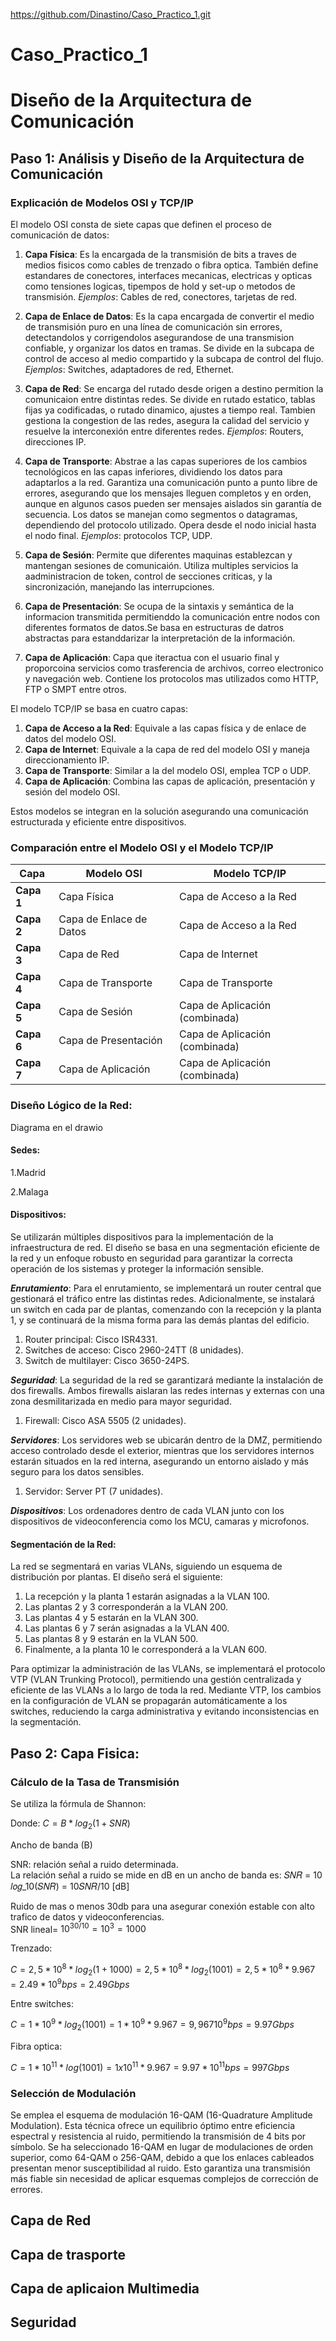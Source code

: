 https://github.com/Dinastino/Caso_Practico_1.git
# Caso_Practico_1

# Diseño de la Arquitectura de Comunicación

## Paso 1: Análisis y Diseño de la Arquitectura de Comunicación

### Explicación de Modelos OSI y TCP/IP

El modelo OSI consta de siete capas que definen el proceso de comunicación de datos:

1. **Capa Física**: Es la encargada de la transmisión de bits a traves de medios fisicos como cables de trenzado o fibra optica. También define estandares de conectores, interfaces mecanicas, electricas y opticas como tensiones logicas, tipempos de hold y set-up o metodos de transmisión. *Ejemplos*: Cables de red, conectores, tarjetas de red.

   
2. **Capa de Enlace de Datos**: Es la capa encargada de convertir el medio de transmisión puro en una línea de comunicación sin errores, detectandolos y corrigendolos asegurandose de una transmision confiable, y organizar los datos en tramas. Se divide en la subcapa de control de acceso al medio compartido y la subcapa de control del flujo. *Ejemplos*: Switches, adaptadores de red, Ethernet.

   
3. **Capa de Red**: Se encarga del rutado desde origen a destino permition la comunicaion entre distintas redes. Se divide en rutado estatico, tablas fijas ya codificadas, o rutado dinamico, ajustes a tiempo real. Tambien gestiona la congestion de las redes, asegura la calidad del servicio y resuelve la interconexión entre diferentes redes. *Ejemplos*: Routers, direcciones IP.

   
4. **Capa de Transporte**: Abstrae a las capas superiores de los cambios tecnológicos en las capas inferiores, dividiendo los datos para adaptarlos a la red. Garantiza una comunicación punto a punto libre de errores, asegurando que los mensajes lleguen completos y en orden, aunque en algunos casos pueden ser mensajes aislados sin garantía de secuencia. Los datos se manejan como segmentos o datagramas, dependiendo del protocolo utilizado. Opera desde el nodo inicial hasta el nodo final. *Ejemplos*: protocolos TCP, UDP.

   
5. **Capa de Sesión**: Permite que diferentes maquinas establezcan y mantengan sesiones de comunicaión. Utiliza multiples servicios la aadministracion de token, control de secciones criticas, y la sincronización, manejando las interrupciones.

    
6. **Capa de Presentación**: Se ocupa de la sintaxis y semántica de la informacion transmitida permitienddo la comunicación entre nodos con diferentes formatos de datos.Se basa en estructuras de datros abstractas para estanddarizar la interpretación de la información.

    
7. **Capa de Aplicación**: Capa que iteractua con el usuario final y proporcoina servicios como trasferencia de archivos, correo electronico y navegación web. Contiene los protocolos mas utilizados como HTTP, FTP o SMPT entre otros.

El modelo TCP/IP se basa en cuatro capas:

1. **Capa de Acceso a la Red**: Equivale a las capas física y de enlace de datos del modelo OSI.
2. **Capa de Internet**: Equivale a la capa de red del modelo OSI y maneja direccionamiento IP.
3. **Capa de Transporte**: Similar a la del modelo OSI, emplea TCP o UDP.
4. **Capa de Aplicación**: Combina las capas de aplicación, presentación y sesión del modelo OSI.

Estos modelos se integran en la solución asegurando una comunicación estructurada y eficiente entre dispositivos.

### Comparación entre el Modelo OSI y el Modelo TCP/IP

| **Capa**               | **Modelo OSI**                     | **Modelo TCP/IP**                  |
|------------------------|------------------------------------|------------------------------------|
| **Capa 1**              | Capa Física                        | Capa de Acceso a la Red           |
| **Capa 2**              | Capa de Enlace de Datos            | Capa de Acceso a la Red           |
| **Capa 3**              | Capa de Red                        | Capa de Internet                  |
| **Capa 4**              | Capa de Transporte                 | Capa de Transporte                |
| **Capa 5**              | Capa de Sesión                     | Capa de Aplicación (combinada)    |
| **Capa 6**              | Capa de Presentación               | Capa de Aplicación (combinada)    |
| **Capa 7**              | Capa de Aplicación                 | Capa de Aplicación (combinada)    |



### Diseño Lógico de la Red:

Diagrama en el drawio

#### Sedes:  
1.Madrid  

2.Malaga

#### Dispositivos:

Se utilizarán múltiples dispositivos para la implementación de la infraestructura de red. El diseño se basa en una segmentación eficiente de la red y un enfoque robusto en seguridad para garantizar la correcta operación de los sistemas y proteger la información sensible.

***Enrutamiento***: Para el enrutamiento, se implementará un router central que gestionará el tráfico entre las distintas redes. Adicionalmente, se instalará un switch en cada par de plantas, comenzando con la recepción y la planta 1, y se continuará de la misma forma para las demás plantas del edificio.
1. Router principal: Cisco ISR4331.
2. Switches de acceso: Cisco 2960-24TT (8 unidades).
3. Switch de multilayer: Cisco 3650-24PS.

***Seguridad***: La seguridad de la red se garantizará mediante la instalación de dos firewalls. Ambos firewalls aislaran las redes internas y externas con una zona desmilitarizada en medio para mayor seguridad.
1. Firewall: Cisco ASA 5505 (2 unidades).

***Servidores***: Los servidores web se ubicarán dentro de la DMZ, permitiendo acceso controlado desde el exterior, mientras que los servidores internos estarán situados en la red interna, asegurando un entorno aislado y más seguro para los datos sensibles.
1. Servidor: Server PT (7 unidades).

***Dispositivos***: Los ordenadores dentro de cada VLAN junto con los dispositivos de videoconferencia como los MCU, camaras y microfonos.

#### Segmentación de la Red:  
La red se segmentará en varias VLANs, siguiendo un esquema de distribución por plantas. El diseño será el siguiente:

1. La recepción y la planta 1 estarán asignadas a la VLAN 100.  
2. Las plantas 2 y 3 corresponderán a la VLAN 200.  
3. Las plantas 4 y 5 estarán en la VLAN 300.  
4. Las plantas 6 y 7 serán asignadas a la VLAN 400.  
5. Las plantas 8 y 9 estarán en la VLAN 500.  
6. Finalmente, a la planta 10 le corresponderá a la VLAN 600.  


Para optimizar la administración de las VLANs, se implementará el protocolo VTP (VLAN Trunking Protocol), permitiendo una gestión centralizada y eficiente de las VLANs a lo largo de toda la red. Mediante VTP, los cambios en la configuración de VLAN se propagarán automáticamente a los switches, reduciendo la carga administrativa y evitando inconsistencias en la segmentación.


## Paso 2: Capa Fisica:
### Cálculo de la Tasa de Transmisión 
Se utiliza la fórmula de Shannon:

Donde: $C = B * log_2(1+SNR)$

Ancho de banda (B)

SNR: relación señal a ruido determinada.  
La relación señal a ruido se mide en dB en un ancho de banda es:
𝑆𝑁𝑅 = 10 𝑙𝑜𝑔_10(𝑆𝑁𝑅) = 10𝑆𝑁𝑅/10 [dB]

Ruido de mas o menos 30db para una asegurar conexión estable con alto trafico de datos y videoconferencias.  
SNR lineal= $10^{30/10} = 10^3 = 1000$

Trenzado:  

$C = 2,5 * 10^8 * log_2(1+1000) = 2,5 * 10^8 * log_2(1001) = 2,5 * 10^8 * 9.967 = 2.49 * 10^9bps = 2.49 Gbps$

Entre switches:

$C = 1* 10^9 * log_2(1001) =  1 * 10^9 * 9.967 = 9,96710^9 bps = 9.97 Gbps$

Fibra optica:

$C = 1 * 10^{11} * log(1001) = 1x10^{11} * 9.967 = 9.97 * 10^{11} bps = 997 Gbps$

### Selección de Modulación

Se emplea el esquema de modulación 16-QAM (16-Quadrature Amplitude Modulation). Esta técnica ofrece un equilibrio óptimo entre eficiencia espectral y resistencia al ruido, permitiendo la transmisión de 4 bits por símbolo. Se ha seleccionado 16-QAM en lugar de modulaciones de orden superior, como 64-QAM o 256-QAM, debido a que los enlaces cableados presentan menor susceptibilidad al ruido. Esto garantiza una transmisión más fiable sin necesidad de aplicar esquemas complejos de corrección de errores.

## Capa de Red


## Capa de trasporte
## Capa de aplicaion Multimedia
## Seguridad
